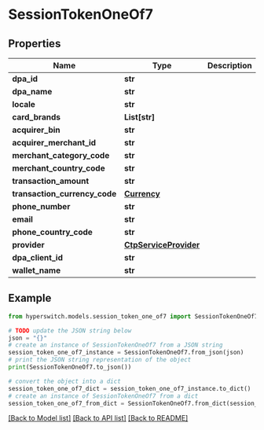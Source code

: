 # SessionTokenOneOf7


## Properties

Name | Type | Description | Notes
------------ | ------------- | ------------- | -------------
**dpa_id** | **str** |  | 
**dpa_name** | **str** |  | 
**locale** | **str** |  | 
**card_brands** | **List[str]** |  | 
**acquirer_bin** | **str** |  | 
**acquirer_merchant_id** | **str** |  | 
**merchant_category_code** | **str** |  | 
**merchant_country_code** | **str** |  | 
**transaction_amount** | **str** |  | 
**transaction_currency_code** | [**Currency**](Currency.md) |  | 
**phone_number** | **str** |  | [optional] 
**email** | **str** |  | [optional] 
**phone_country_code** | **str** |  | [optional] 
**provider** | [**CtpServiceProvider**](CtpServiceProvider.md) |  | [optional] 
**dpa_client_id** | **str** |  | [optional] 
**wallet_name** | **str** |  | 

## Example

```python
from hyperswitch.models.session_token_one_of7 import SessionTokenOneOf7

# TODO update the JSON string below
json = "{}"
# create an instance of SessionTokenOneOf7 from a JSON string
session_token_one_of7_instance = SessionTokenOneOf7.from_json(json)
# print the JSON string representation of the object
print(SessionTokenOneOf7.to_json())

# convert the object into a dict
session_token_one_of7_dict = session_token_one_of7_instance.to_dict()
# create an instance of SessionTokenOneOf7 from a dict
session_token_one_of7_from_dict = SessionTokenOneOf7.from_dict(session_token_one_of7_dict)
```
[[Back to Model list]](../README.md#documentation-for-models) [[Back to API list]](../README.md#documentation-for-api-endpoints) [[Back to README]](../README.md)


